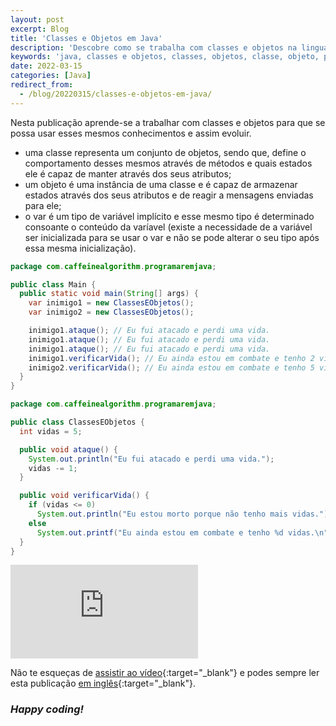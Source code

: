 ```yaml
---
layout: post
excerpt: Blog
title: 'Classes e Objetos em Java'
description: 'Descobre como se trabalha com classes e objetos na linguagem de programação Java. Obtém respostas às tuas dúvidas com a teoria e os exemplos apresentados.'
keywords: 'java, classes e objetos, classes, objetos, classe, objeto, publicação'
date: 2022-03-15
categories: [Java]
redirect_from:
  - /blog/20220315/classes-e-objetos-em-java/
---
```


Nesta publicação aprende-se a trabalhar com classes e objetos para que se possa usar esses mesmos conhecimentos e assim evoluir.

- uma classe representa um conjunto de objetos, sendo que, define o comportamento desses mesmos através de métodos e quais estados ele é capaz de manter através dos seus atributos;
- um objeto é uma instância de uma classe e é capaz de armazenar estados através dos seus atributos e de reagir a mensagens enviadas para ele;
- o var é um tipo de variável implícito e esse mesmo tipo é determinado consoante o conteúdo da varíavel (existe a necessidade de a variável ser inicializada para se usar o var e não se pode alterar o seu tipo após essa mesma inicialização).

```java
package com.caffeinealgorithm.programaremjava;

public class Main {
  public static void main(String[] args) {
    var inimigo1 = new ClassesEObjetos();
    var inimigo2 = new ClassesEObjetos();

    inimigo1.ataque(); // Eu fui atacado e perdi uma vida.
    inimigo1.ataque(); // Eu fui atacado e perdi uma vida.
    inimigo1.ataque(); // Eu fui atacado e perdi uma vida.
    inimigo1.verificarVida(); // Eu ainda estou em combate e tenho 2 vidas.
    inimigo2.verificarVida(); // Eu ainda estou em combate e tenho 5 vidas.
  }
}
```

```java
package com.caffeinealgorithm.programaremjava;

public class ClassesEObjetos {
  int vidas = 5;

  public void ataque() {
    System.out.println("Eu fui atacado e perdi uma vida.");
    vidas -= 1;
  }

  public void verificarVida() {
    if (vidas <= 0)
      System.out.println("Eu estou morto porque não tenho mais vidas.");
    else
      System.out.printf("Eu ainda estou em combate e tenho %d vidas.\n", vidas);
  }
}
```

<div class="video-container">
  <iframe src="https://www.youtube.com/embed/ktbsyAHPBv0" frameborder="0" allowfullscreen></iframe>
</div>

Não te esqueças de [assistir ao vídeo](https://youtu.be/ktbsyAHPBv0){:target="\_blank"} e podes sempre ler esta publicação [em inglês](https://nelsonsilvadev.com/blog/classes-and-objects-in-java/){:target="\_blank"}.

### _Happy coding!_
